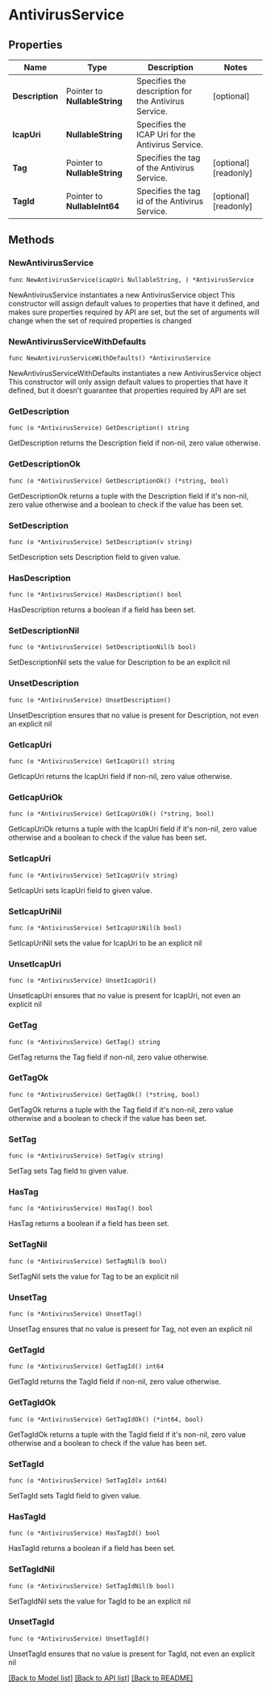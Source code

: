 # AntivirusService

## Properties

Name | Type | Description | Notes
------------ | ------------- | ------------- | -------------
**Description** | Pointer to **NullableString** | Specifies the description for the Antivirus Service. | [optional] 
**IcapUri** | **NullableString** | Specifies the ICAP Uri for the Antivirus Service. | 
**Tag** | Pointer to **NullableString** | Specifies the tag of the Antivirus Service. | [optional] [readonly] 
**TagId** | Pointer to **NullableInt64** | Specifies the tag id of the Antivirus Service. | [optional] [readonly] 

## Methods

### NewAntivirusService

`func NewAntivirusService(icapUri NullableString, ) *AntivirusService`

NewAntivirusService instantiates a new AntivirusService object
This constructor will assign default values to properties that have it defined,
and makes sure properties required by API are set, but the set of arguments
will change when the set of required properties is changed

### NewAntivirusServiceWithDefaults

`func NewAntivirusServiceWithDefaults() *AntivirusService`

NewAntivirusServiceWithDefaults instantiates a new AntivirusService object
This constructor will only assign default values to properties that have it defined,
but it doesn't guarantee that properties required by API are set

### GetDescription

`func (o *AntivirusService) GetDescription() string`

GetDescription returns the Description field if non-nil, zero value otherwise.

### GetDescriptionOk

`func (o *AntivirusService) GetDescriptionOk() (*string, bool)`

GetDescriptionOk returns a tuple with the Description field if it's non-nil, zero value otherwise
and a boolean to check if the value has been set.

### SetDescription

`func (o *AntivirusService) SetDescription(v string)`

SetDescription sets Description field to given value.

### HasDescription

`func (o *AntivirusService) HasDescription() bool`

HasDescription returns a boolean if a field has been set.

### SetDescriptionNil

`func (o *AntivirusService) SetDescriptionNil(b bool)`

 SetDescriptionNil sets the value for Description to be an explicit nil

### UnsetDescription
`func (o *AntivirusService) UnsetDescription()`

UnsetDescription ensures that no value is present for Description, not even an explicit nil
### GetIcapUri

`func (o *AntivirusService) GetIcapUri() string`

GetIcapUri returns the IcapUri field if non-nil, zero value otherwise.

### GetIcapUriOk

`func (o *AntivirusService) GetIcapUriOk() (*string, bool)`

GetIcapUriOk returns a tuple with the IcapUri field if it's non-nil, zero value otherwise
and a boolean to check if the value has been set.

### SetIcapUri

`func (o *AntivirusService) SetIcapUri(v string)`

SetIcapUri sets IcapUri field to given value.


### SetIcapUriNil

`func (o *AntivirusService) SetIcapUriNil(b bool)`

 SetIcapUriNil sets the value for IcapUri to be an explicit nil

### UnsetIcapUri
`func (o *AntivirusService) UnsetIcapUri()`

UnsetIcapUri ensures that no value is present for IcapUri, not even an explicit nil
### GetTag

`func (o *AntivirusService) GetTag() string`

GetTag returns the Tag field if non-nil, zero value otherwise.

### GetTagOk

`func (o *AntivirusService) GetTagOk() (*string, bool)`

GetTagOk returns a tuple with the Tag field if it's non-nil, zero value otherwise
and a boolean to check if the value has been set.

### SetTag

`func (o *AntivirusService) SetTag(v string)`

SetTag sets Tag field to given value.

### HasTag

`func (o *AntivirusService) HasTag() bool`

HasTag returns a boolean if a field has been set.

### SetTagNil

`func (o *AntivirusService) SetTagNil(b bool)`

 SetTagNil sets the value for Tag to be an explicit nil

### UnsetTag
`func (o *AntivirusService) UnsetTag()`

UnsetTag ensures that no value is present for Tag, not even an explicit nil
### GetTagId

`func (o *AntivirusService) GetTagId() int64`

GetTagId returns the TagId field if non-nil, zero value otherwise.

### GetTagIdOk

`func (o *AntivirusService) GetTagIdOk() (*int64, bool)`

GetTagIdOk returns a tuple with the TagId field if it's non-nil, zero value otherwise
and a boolean to check if the value has been set.

### SetTagId

`func (o *AntivirusService) SetTagId(v int64)`

SetTagId sets TagId field to given value.

### HasTagId

`func (o *AntivirusService) HasTagId() bool`

HasTagId returns a boolean if a field has been set.

### SetTagIdNil

`func (o *AntivirusService) SetTagIdNil(b bool)`

 SetTagIdNil sets the value for TagId to be an explicit nil

### UnsetTagId
`func (o *AntivirusService) UnsetTagId()`

UnsetTagId ensures that no value is present for TagId, not even an explicit nil

[[Back to Model list]](../README.md#documentation-for-models) [[Back to API list]](../README.md#documentation-for-api-endpoints) [[Back to README]](../README.md)


